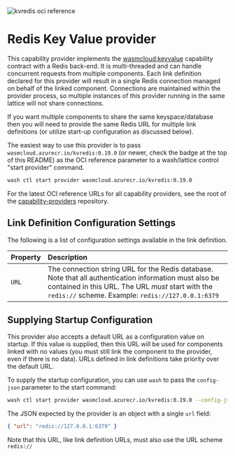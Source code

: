 <img alt='kvredis oci reference' src='https://img.shields.io/endpoint?url=https%3A%2F%2Fwasmcloud-ocireferences.cosmonic.app%2Fkvredis' />

# Redis Key Value provider

This capability provider implements the [wasmcloud:keyvalue](https://github.com/wasmCloud/interfaces/tree/main/keyvalue) capability contract with a Redis back-end. It is multi-threaded and can handle concurrent requests from multiple components. Each link definition declared for this provider will result in a single Redis connection managed on behalf of the linked component. Connections are maintained within the provider process, so multiple instances of this provider running in the same lattice will not share connections.

If you want multiple components to share the same keyspace/database then you will need to provide the same Redis URL for multiple link definitions (or utilize start-up configuration as discussed below).

The easiest way to use this provider is to pass `wasmcloud.azurecr.io/kvredis:0.19.0` (or newer, check the badge at the top of this README) as the OCI reference parameter to a wash/lattice control "start provider" command.

```bash
wash ctl start provider wasmcloud.azurecr.io/kvredis:0.19.0
```

For the latest OCI reference URLs for all capability providers, see the root of the [capability-providers](https://github.com/wasmCloud/capability-providers) repository.

## Link Definition Configuration Settings

The following is a list of configuration settings available in the link definition.

| Property | Description                                                                                                                                                                                                       |
| :------- | :---------------------------------------------------------------------------------------------------------------------------------------------------------------------------------------------------------------- |
| `URL`    | The connection string URL for the Redis database. Note that all authentication information must also be contained in this URL. The URL _must_ start with the `redis://` scheme. Example: `redis://127.0.0.1:6379` |

## Supplying Startup Configuration

This provider also accepts a default URL as a configuration value on startup. If this value is supplied, then this URL will be used for components linked with no values (you must still link the component to the provider, even if there is no data). URLs defined in link definitions take priority over the default URL.

To supply the startup configuration, you can use `wash` to pass the `config-json` parameter to the start command:

```bash
wash ctl start provider wasmcloud.azurecr.io/kvredis:0.19.0 --config-json /path/to/config.json
```

The JSON expected by the provider is an object with a single `url` field:

```json
{ "url": "redis://127.0.0.1:6379" }
```

Note that this URL, like link definition URLs, must also use the URL scheme `redis://`
